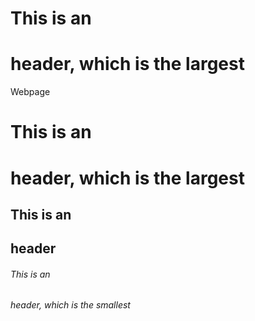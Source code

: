 # This is an <h1> header, which is the largest
Webpage
  # This is an <h1> header, which is the largest
## This is an <h2> header
###### This is an <h6> header, which is the smallest



